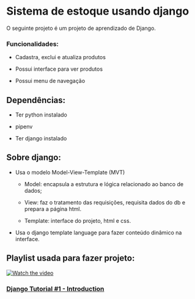# Sistema de estoque usando django

O seguinte projeto é um projeto de aprendizado de Django.

### Funcionalidades:

- Cadastra, exclui e atualiza produtos

- Possui interface para ver produtos

- Possui menu de navegação

## Dependências:

- Ter python instalado

- pipenv

- Ter django instalado

## Sobre django:

- Usa o modelo Model-View-Template (MVT)

  - Model: encapsula a estrutura e lógica relacionado ao banco de dados;

  - View: faz o tratamento das requisições, requisita dados do db e prepara a página html.

  - Template: interface do projeto, html e css.

- Usa o django template language para fazer conteúdo dinâmico na interface.

## Playlist usada para fazer projeto:

[![Watch the video](https://img.youtube.com/vi/3EzKBFc9_MQ/maxresdefault.jpg)](https://youtu.be/3EzKBFc9_MQ)

### [Django Tutorial #1 - Introduction](https://youtu.be/3EzKBFc9_MQ)